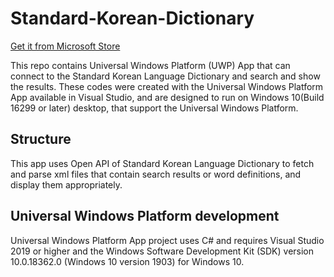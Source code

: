 # Standard-Korean-Dictionary
[Get it from Microsoft Store](https://www.microsoft.com/store/productId/9PPS9L58110J?ocid=pdpshare)

This repo contains Universal Windows Platform (UWP) App that can connect to the Standard Korean Language Dictionary and search and show the results. These codes were created with the Universal Windows Platform App available in Visual Studio, and are designed to run on Windows 10(Build 16299 or later) desktop, that support the Universal Windows Platform.

## Structure
This app uses Open API of Standard Korean Language Dictionary to fetch and parse xml files that contain search results or word definitions, and display them appropriately.

## Universal Windows Platform development
Universal Windows Platform App project uses C# and requires Visual Studio 2019 or higher and the Windows Software Development Kit (SDK) version 10.0.18362.0 (Windows 10 version 1903) for Windows 10.
